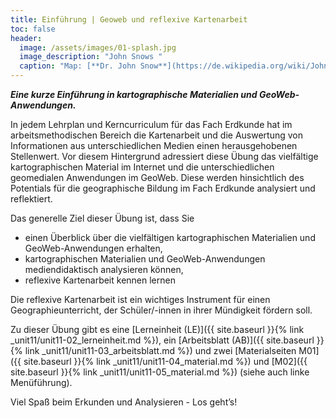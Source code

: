 ```yaml
---
title: Einführung | Geoweb und reflexive Kartenarbeit
toc: false
header:
  image: /assets/images/01-splash.jpg
  image_description: "John Snows "
  caption: "Map: [**Dr. John Snow**](https://de.wikipedia.org/wiki/John_Snow_(Mediziner)) [Wellcome Library via wikimedia](https://w.wiki/QtV)"
---
```

***Eine kurze Einführung in kartographische Materialien und GeoWeb-Anwendungen.***
<!--more-->

In jedem Lehrplan und Kerncurriculum für das Fach Erdkunde hat im arbeitsmethodischen Bereich die Kartenarbeit und die Auswertung von Informationen aus unterschiedlichen Medien einen herausgehobenen Stellenwert. Vor diesem Hintergrund adressiert diese Übung das vielfältige kartographischen Material im Internet und die unterschiedlichen geomedialen Anwendungen im GeoWeb. Diese werden hinsichtlich des Potentials für die geographische Bildung im Fach Erdkunde analysiert und reflektiert.

Das generelle Ziel dieser Übung ist, dass Sie

  * einen Überblick über die vielfältigen kartographischen Materialien und GeoWeb-Anwendungen erhalten,
  * kartographischen Materialien und GeoWeb-Anwendungen mediendidaktisch analysieren können,
  * reflexive Kartenarbeit kennen lernen
  
Die reflexive Kartenarbeit ist ein wichtiges Instrument für einen Geographieunterricht, der Schüler/-innen in ihrer Mündigkeit fördern soll. 

Zu dieser Übung gibt es eine [Lerneinheit (LE)]({{ site.baseurl }}{% link _unit11/unit11-02_lerneinheit.md %}), ein [Arbeitsblatt (AB)]({{ site.baseurl }}{% link _unit11/unit11-03_arbeitsblatt.md %}) und zwei [Materialseiten M01]({{ site.baseurl }}{% link _unit11/unit11-04_material.md %}) und [M02]({{ site.baseurl }}{% link _unit11/unit11-05_material.md %}) (siehe auch linke Menüführung).

Viel Spaß beim Erkunden und Analysieren - Los geht’s!